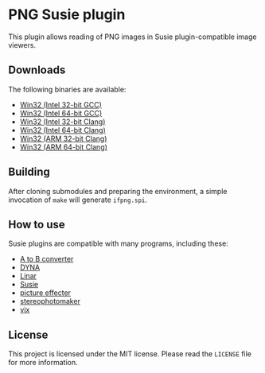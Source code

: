 # PNG Susie plugin

This plugin allows reading of PNG images in Susie plugin-compatible image viewers.

## Downloads

The following binaries are available:  
* [Win32 (Intel 32-bit GCC)](https://github.com/uyjulian/ifpng/releases/latest/download/ifpng.intel32.gcc.7z)  
* [Win32 (Intel 64-bit GCC)](https://github.com/uyjulian/ifpng/releases/latest/download/ifpng.intel64.gcc.7z)  
* [Win32 (Intel 32-bit Clang)](https://github.com/uyjulian/ifpng/releases/latest/download/ifpng.intel32.clang.7z)  
* [Win32 (Intel 64-bit Clang)](https://github.com/uyjulian/ifpng/releases/latest/download/ifpng.intel64.clang.7z)  
* [Win32 (ARM 32-bit Clang)](https://github.com/uyjulian/ifpng/releases/latest/download/ifpng.arm32.clang.7z)  
* [Win32 (ARM 64-bit Clang)](https://github.com/uyjulian/ifpng/releases/latest/download/ifpng.arm64.clang.7z)  

## Building

After cloning submodules and preparing the environment, a simple invocation of `make` will generate `ifpng.spi`.  

## How to use

Susie plugins are compatible with many programs, including these:

- [A to B converter](http://www.asahi-net.or.jp/~KH4S-SMZ/spi/abc/index.html)  
- [DYNA](https://hp.vector.co.jp/authors/VA004117/dyna.html)  
- [Linar](http://hp.vector.co.jp/authors/VA015839/)  
- [Susie](http://www.digitalpad.co.jp/~takechin/betasue.html#susie32)  
- [picture effecter](http://www.asahi-net.or.jp/~DS8H-WTNB/software/index.html)  
- [stereophotomaker](http://stereo.jpn.org/eng/stphmkr/)  
- [vix](http://www.forest.impress.co.jp/library/software/vix/)  

## License

This project is licensed under the MIT license. Please read the `LICENSE` file for more information.
